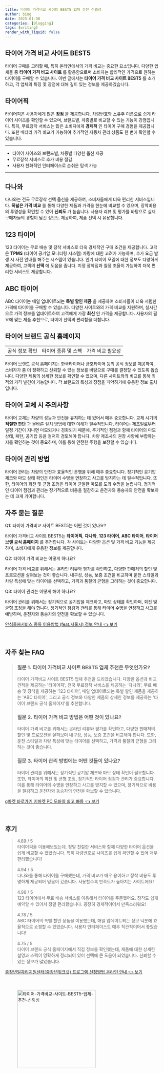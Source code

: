 ```yaml
---
title: 타이어 가격비교 사이트 BEST5 업체 추천 신뢰성
author: bing
date: 2025-01-30
categories: [Blogging]
tags: [writing]
render_with_liquid: false
---
```



<h2 id='타이어가격비교사이트BEST5'>타이어 가격 비교 사이트 BEST5</h2>

<p>타이어 구매를 고려할 때, 특히 온라인에서의 가격 비교는 중요한 요소입니다. 다양한 업체들 중 <b>타이어 가격 비교 사이트</b> 를 활용함으로써 소비자는 합리적인 가격으로 원하는 타이어를 구매할 수 있습니다. 이번 글에서는 <b>타이어 가격 비교 사이트 BEST5</b> 를 소개하고, 각 업체의 특징 및 장점에 대해 깊이 있는 정보를 제공하겠습니다.</p>

<h2 id='타이어픽'>타이어픽</h2>

<p>타이어픽은 사용자에게 많은 <b>장점</b> 을 제공합니다. 차량번호와 소유주 이름으로 쉽게 타이어 사이즈를 확인할 수 있으며, 브랜드별, 차종별로 비교할 수 있는 기능이 강점입니다. 특히, 무료장착 서비스는 많은 소비자에게 <b>경제적</b> 인 타이어 구매 경험을 제공합니다. 또한 배터리 가격 비교가 가능하여 추가적인 자동차 관리 상품도 한 번에 확인할 수 있습니다.</p>

<hr />

<ul>
    <li>타이어 사이즈와 브랜드별, 차종별 다양한 옵션 제공</li>
    <li>무료장착 서비스로 추가 비용 절감</li>
    <li>사용자 친화적인 인터페이스로 손쉬운 탐색 가능</li>
</ul>

<hr />

<h2 id='다나와'>다나와</h2>

<p>다나와는 전국 무료장착 선택 옵션을 제공하여, 소비자들에게 더욱 편리한 서비스입니다. <b>폭넓은 가격 비교</b> 를 통해 다양한 제품과 가격을 한눈에 비교할 수 있으며, 장착비용의 투명성을 확인할 수 있어 <b>신뢰도</b> 가 높습니다. 사용자 리뷰 및 평가를 바탕으로 실제 구매자들의 경험이 담긴 정보도 제공하여, 제품 선택 시 유용합니다.</p>

<h2 id='123타이어'>123 타이어</h2>

<p>123 타이어는 무료 배송 및 장착 서비스로 더욱 경제적인 구매 조건을 제공합니다. 고객은 <b>TPMS</b> (타이어 공기압 모니터링 시스템) 차량에 대한 고려가 가능하며, 추가 요금 발생 시 사전 안내를 해주는 시스템이 있습니다. 인기 타이어 모델에 대한 정보도 다양하게 제공하여, 고객의 <b>선택</b> 에 도움을 줍니다. 지정 장착점과 일정 조율이 가능하여 더욱 편리한 서비스도 제공합니다.</p>

<h2 id='ABC타이어'>ABC 타이어</h2>

<p>ABC 타이어는 매일 업데이트되는 <b>특별 할인 제품</b> 을 제공하여 소비자들이 더욱 저렴한 가격에 타이어를 구매할 수 있습니다. 다양한 사이트와의 가격 비교를 지원하며, 실시간으로 가격 정보를 업데이트하여 고객에게 가장 <b>최신</b> 인 가격을 제공합니다. 사용자의 필요에 맞는 제품 추천으로, 타이어 선택의 편리함을 더합니다.</p>

<h2 id='타이어브랜드공식홈페이지'>타이어 브랜드 공식 홈페이지</h2>

<table>
    <tr>
        <td>공식 정보 확인</td>
        <td>타이어 종류 및 스펙</td>
        <td>가격 비교 필요성</td>
    </tr>
</table>

<p>타이어 브랜드 공식 홈페이지는 한국타이어나 금호타이어 등의 공식 정보를 제공하여, 소비자가 좀 더 정확하고 신뢰할 수 있는 정보를 바탕으로 구매를 결정할 수 있도록 돕습니다. 다양한 제품의 상세한 정보를 확인할 수 있으며, 다른 사이트와의 비교를 통해 최적의 가격 발견이 가능합니다. 각 브랜드의 특성과 장점을 파악하기에 유용한 정보 출처입니다.</p>

<h2 id='타이어교체시주의사항'>타이어 교체 시 주의사항</h2>

<p>타이어 교체는 차량의 성능과 안전을 유지하는 데 있어서 매우 중요합니다. 교체 시기의 <b>적절한 판단</b> 과 올바른 설치 방법에 대한 이해가 필수적입니다. 타이어는 제조일로부터 일정 기간이 지나면 마모되거나 경화되기 때문에, 주기적인 점검과 함께 타이어의 마모 상태, 패턴, 공기압 등을 철저히 검토해야 합니다. 차량 제조사의 권장 사항에 부합하는지를 확인하는 것이 중요하며, 이를 통해 안전한 주행을 보장할 수 있습니다.</p>

<h2 id='타이어관리방법'>타이어 관리 방법</h2>

<p>타이어 관리는 차량의 안전과 효율적인 운행을 위해 매우 중요합니다. 정기적인 공기압 체크와 마모 상태 확인은 타이어 수명을 연장하고 사고를 방지하는 데 필수적입니다. 또한, 타이어의 회전 및 균형 조정은 타이어 균일한 마모를 도와 수명을 늘립니다. 정기적인 타이어 점검과 관리는 장기적으로 비용을 절감하고 운전자와 동승자의 안전을 확보하는 데 크게 기여합니다.</p>

<h2 id='자주묻는질문'>자주 묻는 질문</h2>

<p>Q1: 타이어 가격비교 사이트 BEST5는 어떤 것이 있나요?</p>

<p>타이어 가격비교 사이트 BEST5는 <b>타이어픽</b>, <b>다나와</b>, <b>123 타이어</b>, <b>ABC 타이어</b>, <b>타이어 브랜 공식 홈페이지</b> 를 추천합니다. 각 사이트는 다양한 옵션 및 가격 비교 기능을 제공하며, 소비자에게 유용한 정보를 제공합니다.</p>

<p>Q2: 타이어 가격 비교는 어떻게 하나요?</p>

<p>타이어 가격 비교를 위해서는 온라인 리뷰와 평가를 확인하고, 다양한 판매처의 할인 및 프로모션을 살펴보는 것이 좋습니다. 내구성, 성능, 보증 조건을 비교하며 운전 스타일과 차량 특성에 맞는 타이어를 선택하고, 가격과 품질의 균형을 고려하는 것이 중요합니다.</p>

<p>Q3: 타이어 관리는 어떻게 해야 하나요?</p>

<p>타이어 관리를 위해서는 정기적으로 공기압을 체크하고, 마모 상태를 확인하며, 회전 및 균형 조정을 해야 합니다. 정기적인 점검과 관리를 통해 타이어 수명을 연장하고 사고를 예방하며, 운전자와 동승자의 안전을 확보할 수 있습니다.</p>


<p><a class="click-button" title="안심돌봄서비스 종류 이용방법 (feat.서울시) 정보 안내" href="https://greenforu.github.io/posts/%EC%95%88%EC%8B%AC%EB%8F%8C%EB%B4%84%EC%84%9C%EB%B9%84%EC%8A%A4-%EC%A2%85%EB%A5%98-%EC%9D%B4%EC%9A%A9%EB%B0%A9%EB%B2%95-(feat.%EC%84%9C%EC%9A%B8%EC%8B%9C)-%EC%A0%95%EB%B3%B4-%EC%95%88%EB%82%B4/" rel="dofollow">안심돌봄서비스 종류 이용방법 (feat.서울시) 정보 안내 👈 보기</a></p><br>
<h2 id='자주_찾는_FAQ'>자주 찾는 FAQ</h2>
<div itemscope="" itemtype="https://schema.org/FAQPage"> 
<blockquote> 
<div itemscope="" itemprop="mainEntity" itemtype="https://schema.org/Question"> 
<h3 itemprop="name">질문 1. 타이어 가격비교 사이트 BEST5 업체 추천은 무엇인가요?</h3> 
<div itemscope="" itemprop="acceptedAnswer" itemtype="https://schema.org/Answer"> 
<span itemprop="text"> 
<p>타이어 가격비교 사이트 BEST5 업체 추천을 드리겠습니다. 다양한 옵션과 비교견적을 제공하는 '타이어픽', 전국 무료장착 서비스를 제공하는 '다나와', 무료 배송 및 장착을 제공하는 '123 타이어', 매일 업데이트되는 특별 할인 제품을 제공하는 'ABC 타이어', 그리고 공식 정보와 다양한 제품의 상세한 정보를 제공하는 '타이어 브랜드 공식 홈페이지'를 추천합니다.</p> 
</span> 
</div> 
</div> 

<div itemscope="" itemprop="mainEntity" itemtype="https://schema.org/Question"> 
<h3 itemprop="name">질문 2. 타이어 가격 비교 방법은 어떤 것이 있나요?</h3> 
<div itemscope="" itemprop="acceptedAnswer" itemtype="https://schema.org/Answer"> 
<span itemprop="text"> 
<p>타이어 가격 비교를 위해서는 온라인 리뷰와 평가를 확인하고, 다양한 판매처의 할인 및 프로모션을 살펴보며 내구성, 성능, 보증 조건을 비교해야 합니다. 또한, 운전 스타일과 차량 특성에 맞는 타이어를 선택하고, 가격과 품질의 균형을 고려하는 것이 좋습니다.</p> 
</span> 
</div> 
</div> 

<div itemscope="" itemprop="mainEntity" itemtype="https://schema.org/Question"> 
<h3 itemprop="name">질문 3. 타이어 관리 방법에는 어떤 것들이 있나요?</h3> 
<div itemscope="" itemprop="acceptedAnswer" itemtype="https://schema.org/Answer"> 
<span itemprop="text"> 
<p>타이어 관리를 위해서는 정기적인 공기압 체크와 마모 상태 확인이 필요합니다. 또한, 타이어의 회전 및 균형 조정, 정기적인 타이어 점검과 관리가 중요합니다. 이를 통해 타이어의 수명을 연장하고 사고를 방지할 수 있으며, 장기적으로 비용을 절감하고 운전자와 동승자의 안전을 확보할 수 있습니다.</p> 
</span> 
</div> 
</div> 
</blockquote> 
</div>
<p><a class="click-button" title="g마켓 바로가기 지마켓 PC 모바일 쉽고 빠름" href="https://greenforu.github.io/posts/g%EB%A7%88%EC%BC%93-%EB%B0%94%EB%A1%9C%EA%B0%80%EA%B8%B0-%EC%A7%80%EB%A7%88%EC%BC%93-PC-%EB%AA%A8%EB%B0%94%EC%9D%BC-%EC%89%BD%EA%B3%A0-%EB%B9%A0%EB%A6%84/" rel="dofollow">g마켓 바로가기 지마켓 PC 모바일 쉽고 빠름 👈 보기</a></p><br>
<h2 id='후기'>후기</h2>
<div itemscope itemtype="https://schema.org/Product">
  <blockquote>
  <div itemprop="review" itemscope itemtype="https://schema.org/Review">
      <div itemprop="reviewRating" itemscope itemtype="https://schema.org/Rating"> <span itemprop="ratingValue">4.89</span> / <span itemprop="bestRating">5</span> </div>
      <span itemprop="reviewBody">타이어픽을 이용해보았는데, 정말 친절한 서비스와 함께 다양한 타이어 옵션을 쉽게 비교할 수 있었습니다. 특히 차량번호로 사이즈를 쉽게 확인할 수 있어 매우 편리했습니다!</span>
  </div>
  <br>
  <div itemprop="review" itemscope itemtype="https://schema.org/Review">
      <div itemprop="reviewRating" itemscope itemtype="https://schema.org/Rating"> <span itemprop="ratingValue">4.94</span> / <span itemprop="bestRating">5</span> </div>
      <span itemprop="reviewBody">다나와를 통해 타이어를 구매했는데, 가격 비교가 매우 용이하고 장착 비용도 투명하게 제공되어 믿음이 갔습니다. 사용할수록 만족도가 높아지는 사이트에요!</span>
  </div>
  <br>
  <div itemprop="review" itemscope itemtype="https://schema.org/Review">
      <div itemprop="reviewRating" itemscope itemtype="https://schema.org/Rating"> <span itemprop="ratingValue">4.96</span> / <span itemprop="bestRating">5</span> </div>
      <span itemprop="reviewBody">123 타이어에서 무료 배송 서비스를 이용해서 타이어를 주문했어요. 장착도 쉽게 예약할 수 있어서 정말 편리했습니다. 굉장히 경제적이어서 만족스러워요!</span>
  </div>
  <br>
  <div itemprop="review" itemscope itemtype="https://schema.org/Review">
      <div itemprop="reviewRating" itemscope itemtype="https://schema.org/Rating"> <span itemprop="ratingValue">4.78</span> / <span itemprop="bestRating">5</span> </div>
      <span itemprop="reviewBody">ABC 타이어의 특별 할인 상품을 이용했는데, 매일 업데이트되는 정보 덕분에 효율적으로 쇼핑할 수 있었습니다. 사용자 인터페이스도 매우 직관적이어서 좋았습니다!</span>
  </div>
  <br>
  <div itemprop="review" itemscope itemtype="https://schema.org/Review">
      <div itemprop="reviewRating" itemscope itemtype="https://schema.org/Rating"> <span itemprop="ratingValue">4.75</span> / <span itemprop="bestRating">5</span> </div>
      <span itemprop="reviewBody">타이어 브랜드 공식 홈페이지에서 직접 정보를 확인했는데, 제품에 대한 상세한 설명과 스펙이 명확하게 정리되어 있어 선택에 큰 도움이 되었습니다. 신뢰할 수 있는 정보가 많았습니다.</span>
  </div>
  </blockquote>
</div>
<p><a class="click-button" title="중장년일자리지원센터(중장년워크넷) 프로그램 신청방법 온라인 안내" href="https://greenforu.github.io/posts/%EC%A4%91%EC%9E%A5%EB%85%84%EC%9D%BC%EC%9E%90%EB%A6%AC%EC%A7%80%EC%9B%90%EC%84%BC%ED%84%B0(%EC%A4%91%EC%9E%A5%EB%85%84%EC%9B%8C%ED%81%AC%EB%84%B7)-%ED%94%84%EB%A1%9C%EA%B7%B8%EB%9E%A8-%EC%8B%A0%EC%B2%AD%EB%B0%A9%EB%B2%95-%EC%98%A8%EB%9D%BC%EC%9D%B8-%EC%95%88%EB%82%B4/" rel="dofollow">중장년일자리지원센터(중장년워크넷) 프로그램 신청방법 온라인 안내 👈 보기</a></p><br>
<figure class="image"><img src="https://greenforu.github.io/assets/img/thumbnail/타이어-가격비교-사이트-BEST5-업체-추천-신뢰성.webp" alt="타이어-가격비교-사이트-BEST5-업체-추천-신뢰성" width="256" height="256"></figure>